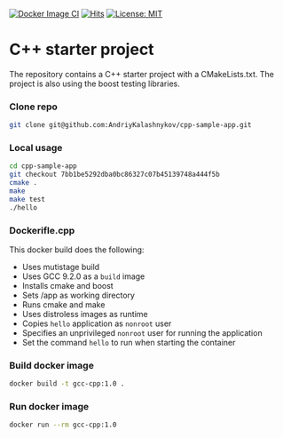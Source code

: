 [![Docker Image CI](https://github.com/AndriyKalashnykov/cpp-sample-app/actions/workflows/docker-image.yml/badge.svg?branch=master)](https://github.com/AndriyKalashnykov/cpp-sample-app/actions/workflows/docker-image.yml)
[![Hits](https://hits.seeyoufarm.com/api/count/incr/badge.svg?url=https%3A%2F%2Fgithub.com%2FAndriyKalashnykov%2Fcpp-sample-app&count_bg=%2379C83D&title_bg=%23555555&icon=&icon_color=%23E7E7E7&title=hits&edge_flat=false)](https://hits.seeyoufarm.com)
[![License: MIT](https://img.shields.io/badge/License-MIT-yellow.svg)](https://opensource.org/licenses/MIT)
# C++ starter project

The repository contains a C++ starter project with a CMakeLists.txt. The project is also using the boost testing libraries.

### Clone repo

```bash
git clone git@github.com:AndriyKalashnykov/cpp-sample-app.git
```

### Local usage

```bash
cd cpp-sample-app
git checkout 7bb1be5292dba0bc86327c07b45139748a444f5b
cmake .
make
make test
./hello
```

### Dockerifle.cpp

This docker build does the following:

* Uses mutistage build
* Uses GCC 9.2.0 as a `build` image
* Installs cmake and boost
* Sets /app as working directory
* Runs cmake and make
* Uses distroless images as runtime
* Copies `hello` application as `nonroot` user
* Specifies an unprivileged `nonroot` user for running the application
* Set the command `hello` to run when starting the container

### Build docker image

```bash
docker build -t gcc-cpp:1.0 .
```

### Run docker image

```bash
docker run --rm gcc-cpp:1.0
```






